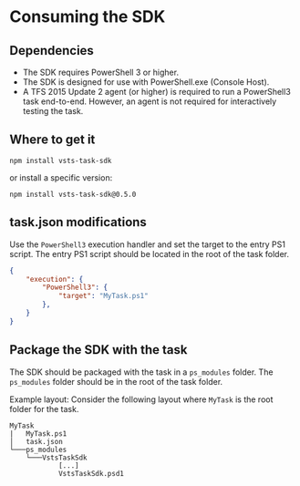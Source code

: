 # Consuming the SDK

## Dependencies
* The SDK requires PowerShell 3 or higher.
* The SDK is designed for use with PowerShell.exe (Console Host).
* A TFS 2015 Update 2 agent (or higher) is required to run a PowerShell3 task end-to-end. However, an agent is not required for interactively testing the task.

## Where to get it

```Batchfile
npm install vsts-task-sdk
```

or install a specific version:

```Batchfile
npm install vsts-task-sdk@0.5.0
```

## task.json modifications
Use the `PowerShell3` execution handler and set the target to the entry PS1 script. The entry PS1 script should be located in the root of the task folder.
```JSON
{
    "execution": {
        "PowerShell3": {
            "target": "MyTask.ps1"
        },
    }
}
```

## Package the SDK with the task
The SDK should be packaged with the task in a `ps_modules` folder. The `ps_modules` folder should be in the root of the task folder.

Example layout: Consider the following layout where `MyTask` is the root folder for the task.
```
MyTask
|   MyTask.ps1
│   task.json
└───ps_modules
    └───VstsTaskSdk
            [...]
            VstsTaskSdk.psd1
```
